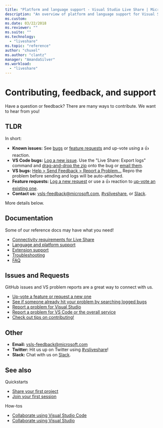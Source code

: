 ```yaml
---
title: "Platform and language support - Visual Studio Live Share | Microsoft Docs"
description: "An overview of platform and language support for Visual Studio Live share."
ms.custom:
ms.date: 03/22/2018
ms.reviewer: ""
ms.suite: ""
ms.technology: 
  - "liveshare"
ms.topic: "reference"
author: "chuxel"
ms.author: "clantz"
manager: "AmandaSilver"
ms.workload: 
  - "liveshare"
---
```


<!--
Copyright © Microsoft Corporation
All rights reserved.
Creative Commons Attribution 4.0 License (International): https://creativecommons.org/licenses/by/4.0/legalcode
-->

# Contributing, feedback, and support

Have a question or feedback? There are many ways to contribute. We want to hear from you!

## TLDR

In short:

- **Known issues:** See [bugs](https://aka.ms/vsls-bugs) or [feature requests](https://aka.ms/vsls-feature-requests) and up-vote using a 👍 reaction.
- **VS Code bugs:** [Log a new issue](https://aka.ms/vsls-new-issue). Use the "Live Share: Export logs" command and [drag-and-drop the zip](https://help.github.com/articles/file-attachments-on-issues-and-pull-requests/) onto the bug or [email them](mailto:vsls-feedback@microsoft.com).
- **VS bugs:** [Help > Send Feedback > Report a Problem...](https://docs.microsoft.com/en-us/visualstudio/ide/how-to-report-a-problem-with-visual-studio-2017) Repro the problem before sending and logs will be auto-attached.
- **Feature requests:** [Log a new request](https://aka.ms/vsls-new-issue) or use a 👍 reaction to [up-vote an existing one](https://aka.ms/vsls-feature-requests).
- **Contact us:** [vsls-feedback@microsoft.com](mailto:vsls-feedback@microsoft.com), [#vsliveshare](https://aka.ms/vsls-twitter), or [Slack](https://aka.ms/vsls-slack).

More details below.

## Documentation

Some of our reference docs may have what you need!

- [Connectivity requirements for Live Share](reference/connectivity.md)
- [Language and platform support](reference/platform-support.md)
- [Extension support](reference/extensions.md)
- [Troubleshooting](troubleshooting.md)
- [FAQ](https://aka.ms/vsls-faq)

## Issues and Requests

GitHub issues and VS problem reports are a great way to connect with us.

- [Up-vote a feature or request a new one](https://aka.ms/vsls-feature-requests)
- [See if someone already hit your problem by searching logged bugs](https://aka.ms/vsls-bugs)
- [Report a problem for Visual Studio](https://aka.ms/vsls-vsproblem)
- [Report a problem for VS Code or the overall service](https://aka.ms/vsls-vscodeproblem)
- [Check out tips on contributing!](https://aka.ms/vsls-problemtips)

## Other

- **Email:** [vsls-feedback@microsoft.com](mailto:vsls-feedback@microsoft.com)
- **Twitter:** Hit us up on Twitter using [#vsliveshare](https://aka.ms/vsls-twitter)!
- **Slack:** Chat with us on [Slack](https://aka.ms/vsls-slack).

## See also

Quickstarts

- [Share your first project](quickstart/share.md)
- [Join your first session](quickstart/join.md)

How-tos

- [Collaborate using Visual Studio Code](use/vscode.md)
- [Collaborate using Visual Studio](use/vs.md)
